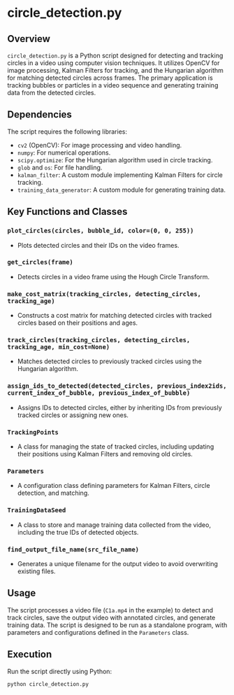# circle_detection.py

## Overview
`circle_detection.py` is a Python script designed for detecting and tracking circles in a video using computer vision techniques. It utilizes OpenCV for image processing, Kalman Filters for tracking, and the Hungarian algorithm for matching detected circles across frames. The primary application is tracking bubbles or particles in a video sequence and generating training data from the detected circles.

## Dependencies
The script requires the following libraries:
- `cv2` (OpenCV): For image processing and video handling.
- `numpy`: For numerical operations.
- `scipy.optimize`: For the Hungarian algorithm used in circle tracking.
- `glob` and `os`: For file handling.
- `kalman_filter`: A custom module implementing Kalman Filters for circle tracking.
- `training_data_generator`: A custom module for generating training data.

## Key Functions and Classes

### `plot_circles(circles, bubble_id, color=(0, 0, 255))`
- Plots detected circles and their IDs on the video frames.

### `get_circles(frame)`
- Detects circles in a video frame using the Hough Circle Transform.

### `make_cost_matrix(tracking_circles, detecting_circles, tracking_age)`
- Constructs a cost matrix for matching detected circles with tracked circles based on their positions and ages.

### `track_circles(tracking_circles, detecting_circles, tracking_age, min_cost=None)`
- Matches detected circles to previously tracked circles using the Hungarian algorithm.

### `assign_ids_to_detected(detected_circles, previous_index2ids, current_index_of_bubble, previous_index_of_bubble)`
- Assigns IDs to detected circles, either by inheriting IDs from previously tracked circles or assigning new ones.

### `TrackingPoints`
- A class for managing the state of tracked circles, including updating their positions using Kalman Filters and removing old circles.

### `Parameters`
- A configuration class defining parameters for Kalman Filters, circle detection, and matching.

### `TrainingDataSeed`
- A class to store and manage training data collected from the video, including the true IDs of detected objects.

### `find_output_file_name(src_file_name)`
- Generates a unique filename for the output video to avoid overwriting existing files.

## Usage
The script processes a video file (`C1a.mp4` in the example) to detect and track circles, save the output video with annotated circles, and generate training data. The script is designed to be run as a standalone program, with parameters and configurations defined in the `Parameters` class.

## Execution
Run the script directly using Python:
```bash
python circle_detection.py
